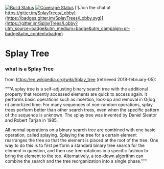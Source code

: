 [![Build Status](https://travis-ci.org/nachinius/SplayTrees.svg?branch=master)](https://travis-ci.org/nachinius/SplayTrees)
[![Coverage Status](https://coveralls.io/repos/github/nachinius/SplayTrees/badge.svg?branch=master)](https://coveralls.io/github/nachinius/SplayTrees?branch=master)
[![Join the chat at https://gitter.im/SplayTrees/Lobby](https://badges.gitter.im/SplayTrees/Lobby.svg)](https://gitter.im/SplayTrees/Lobby?utm_source=badge&utm_medium=badge&utm_campaign=pr-badge&utm_content=badge)

# Splay Tree


### what is a Splay Tree

from https://en.wikipedia.org/wiki/Splay_tree (retrieved 2018-february-05):

"""A splay tree is a self-adjusting binary search tree with the additional property that recently accessed elements are quick to access again. It performs basic operations such as insertion, look-up and removal in O(log n) amortized time. For many sequences of non-random operations, splay trees perform better than other search trees, even when the specific pattern of the sequence is unknown. The splay tree was invented by Daniel Sleator and Robert Tarjan in 1985.
 
All normal operations on a binary search tree are combined with one basic operation, called splaying. Splaying the tree for a certain element rearranges the tree so that the element is placed at the root of the tree. One way to do this is to first perform a standard binary tree search for the element in question, and then use tree rotations in a specific fashion to bring the element to the top. Alternatively, a top-down algorithm can combine the search and the tree reorganization into a single phase."""

